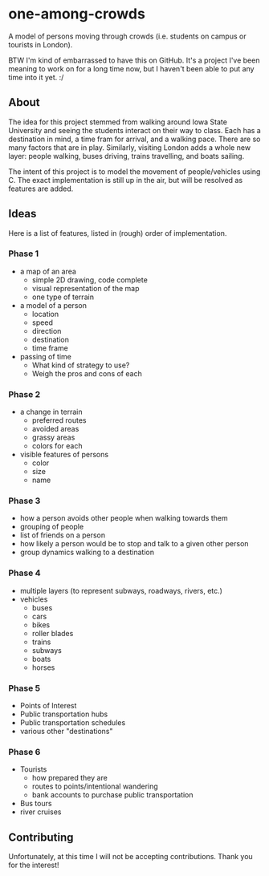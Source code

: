 # one-among-crowds
A model of persons moving through crowds (i.e. students on campus or tourists in London).

BTW I'm kind of embarrassed to have this on GitHub. It's a project I've been meaning to work on for a long time now, but I haven't been able to put any time into it yet. :/

## About
The idea for this project stemmed from walking around Iowa State University and seeing the students interact on their way to class. Each has a destination in mind, a time fram for arrival, and a walking pace. There are so many factors that are in play. Similarly, visiting London adds a whole new layer: people walking, buses driving, trains travelling, and boats sailing.

The intent of this project is to model the movement of people/vehicles using C. The exact implementation is still up in the air, but will be resolved as features are added.

## Ideas
Here is a list of features, listed in (rough) order of implementation.

### Phase 1
 - a map of an area
   - simple 2D drawing, code complete
   - visual representation of the map
   - one type of terrain
 - a model of a person
   - location
   - speed
   - direction
   - destination
   - time frame
 - passing of time
   - What kind of strategy to use?
   - Weigh the pros and cons of each

### Phase 2
 - a change in terrain
   - preferred routes
   - avoided areas
   - grassy areas
   - colors for each
 - visible features of persons
   - color
   - size
   - name

### Phase 3
 - how a person avoids other people when walking towards them
 - grouping of people
 - list of friends on a person
 - how likely a person would be to stop and talk to a given other person
 - group dynamics walking to a destination

### Phase 4
 - multiple layers (to represent subways, roadways, rivers, etc.)
 - vehicles
   - buses
   - cars
   - bikes
   - roller blades
   - trains
   - subways
   - boats
   - horses

### Phase 5
 - Points of Interest
 - Public transportation hubs
 - Public transportation schedules
 - various other "destinations"

### Phase 6
 - Tourists
   - how prepared they are
   - routes to points/intentional wandering
   - bank accounts to purchase public transportation
 - Bus tours
 - river cruises

## Contributing
Unfortunately, at this time I will not be accepting contributions. Thank you for the interest!
